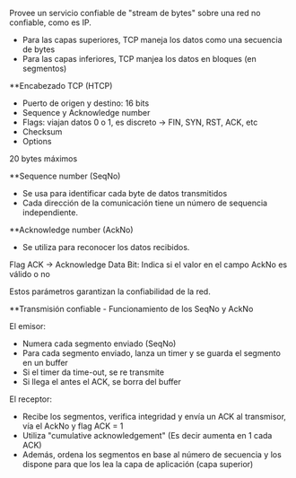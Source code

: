 Provee un servicio confiable de "stream de bytes" sobre una red no confiable, como es IP.

- Para las capas superiores, TCP maneja los datos como una secuencia de bytes
- Para las capas inferiores, TCP manjea los datos en bloques (en segmentos)

**Encabezado TCP (HTCP)

- Puerto de origen y destino: 16 bits
- Sequence y Acknowledge number
- Flags: viajan datos 0 o 1, es discreto -> FIN, SYN, RST, ACK, etc
- Checksum
- Options

20 bytes máximos

**Sequence number (SeqNo)

- Se usa para identificar cada byte de datos transmitidos
- Cada dirección de la comunicación tiene un número de sequencia independiente.

**Acknowledge number (AckNo)
- Se utiliza para reconocer los datos recibidos.

Flag ACK -> Acknowledge Data Bit: Indica si el valor en el campo AckNo es válido o no

Estos parámetros garantizan la confiabilidad de la red.

**Transmisión confiable - Funcionamiento de los SeqNo y AckNo

El emisor:
- Numera cada segmento enviado (SeqNo)
- Para cada segmento enviado, lanza un timer y se guarda el segmento en un buffer
- Si el timer da time-out, se re transmite
- Si llega el antes el ACK, se borra del buffer

El receptor:
- Recibe los segmentos, verifica integridad y envía un ACK al transmisor, vía el AckNo y flag ACK = 1
- Utiliza "cumulative acknowledgement" (Es decir aumenta en 1 cada ACK)
- Además, ordena los segmentos en base al número de secuencia y los dispone para que los lea la capa de aplicación (capa superior)


